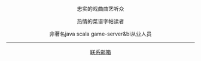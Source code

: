 <center>

忠实的戏曲曲艺听众

热情的菜谱字帖读者

非著名java scala game-server&bi从业人员


----------


<a href="mailto:marizheng@qq.com">联系邮箱</a>

</center>

